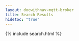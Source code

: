 ```yaml
---
layout: docwithnav-mqtt-broker
title: Search Results
hidetoc: "true"
---
```


{% include search.html %}
